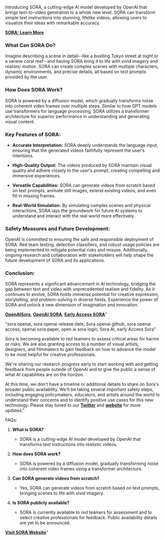 Introducing SORA, a cutting-edge AI model developed by OpenAI that brings text-to-video generation to a whole new level. SORA can transform simple text instructions into stunning, lifelike videos, allowing users to visualize their ideas with remarkable accuracy.


[**SORA: Learn More**](https://sora.com.pk/)


### What Can SORA Do?

Imagine describing a scene in detail--like a bustling Tokyo street at night or a serene coral reef--and having SORA bring it to life with vivid imagery and realistic motion. SORA can create complex scenes with multiple characters, dynamic environments, and precise details, all based on text prompts provided by the user.


### How Does SORA Work?

SORA is powered by a diffusion model, which gradually transforms noise into coherent video frames over multiple steps. Similar to how GPT models use transformers for language processing, SORA utilizes a transformer architecture for superior performance in understanding and generating visual content.


### Key Features of SORA:

- **Accurate Interpretation:** SORA deeply understands the language input, ensuring that the generated videos faithfully represent the user's intentions.

- **High-Quality Output:** The videos produced by SORA maintain visual quality and adhere closely to the user's prompt, creating compelling and immersive experiences.

- **Versatile Capabilities:** SORA can generate videos from scratch based on text prompts, animate still images, extend existing videos, and even fill in missing frames.

- **Real-World Simulation:** By simulating complex scenes and physical interactions, SORA lays the groundwork for future AI systems to understand and interact with the real world more effectively.


### Safety Measures and Future Development:

OpenAI is committed to ensuring the safe and responsible deployment of SORA. Red team testing, detection classifiers, and robust usage policies are being implemented to mitigate potential risks and misuse. Additionally, ongoing research and collaboration with stakeholders will help shape the future development of SORA and its applications.


### Conclusion:

SORA represents a significant advancement in AI technology, bridging the gap between text and video with unprecedented realism and fidelity. As it continues to evolve, SORA holds immense potential for creative expression, storytelling, and problem-solving in diverse fields. Experience the power of SORA and unlock a new dimension of imagination and innovation.


[**OpenAISora**](https://sora.com.pk), [**OpenAI SORA**](https://openai.com/sora/), [**Early Access SORA**](https://sora.com.pk)"


"sora openai, sora openai release date, Sora openai github, sora openai access, openai sora paper, open ai sora login, Sora AI, early Access Sora"


Sora is becoming available to red teamers to assess critical areas for harms or risks. We are also granting access to a number of visual artists, designers, and filmmakers to gain feedback on how to advance the model to be most helpful for creative professionals.


We're sharing our research progress early to start working with and getting feedback from people outside of OpenAI and to give the public a sense of what AI capabilities are on the horizon.


At this time, we don't have a timeline or additional details to share on Sora's broader public availability. We'll be taking several important safety steps, including engaging policymakers, educators, and artists around the world to understand their concerns and to identify positive use cases for this new technology. Please stay tuned to our [**Twitter**](https://twitter.com/OpenAI) and [**website**](https://openai.com) for more updates."


FAQs:
1. **What is SORA?**
   - SORA is a cutting-edge AI model developed by OpenAI that transforms text instructions into realistic videos.

2. **How does SORA work?**
   - SORA is powered by a diffusion model, gradually transforming noise into coherent video frames using a transformer architecture.

3. **Can SORA generate videos from scratch?**
   - Yes, SORA can generate videos from scratch based on text prompts, bringing scenes to life with vivid imagery.

4. **Is SORA publicly available?**
   - SORA is currently available to red teamers for assessment and to select creative professionals for feedback. Public availability details are yet to be announced.


[**Visit SORA Website**](https://sora.com.pk)"

